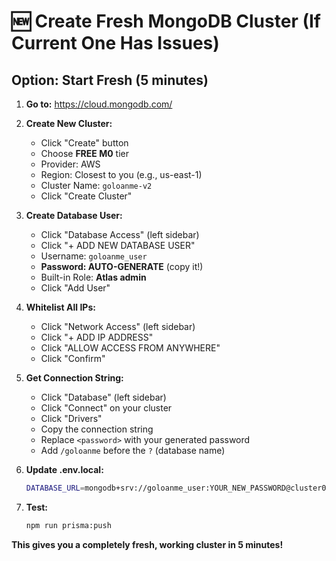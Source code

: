 # 🆕 Create Fresh MongoDB Cluster (If Current One Has Issues)

## Option: Start Fresh (5 minutes)

1. **Go to:** https://cloud.mongodb.com/
2. **Create New Cluster:**
   - Click "Create" button
   - Choose **FREE M0** tier
   - Provider: AWS
   - Region: Closest to you (e.g., us-east-1)
   - Cluster Name: `goloanme-v2`
   - Click "Create Cluster"

3. **Create Database User:**
   - Click "Database Access" (left sidebar)
   - Click "+ ADD NEW DATABASE USER"
   - Username: `goloanme_user`
   - **Password: AUTO-GENERATE** (copy it!)
   - Built-in Role: **Atlas admin**
   - Click "Add User"

4. **Whitelist All IPs:**
   - Click "Network Access" (left sidebar)
   - Click "+ ADD IP ADDRESS"
   - Click "ALLOW ACCESS FROM ANYWHERE"
   - Click "Confirm"

5. **Get Connection String:**
   - Click "Database" (left sidebar)
   - Click "Connect" on your cluster
   - Click "Drivers"
   - Copy the connection string
   - Replace `<password>` with your generated password
   - Add `/goloanme` before the `?` (database name)

6. **Update .env.local:**
   ```bash
   DATABASE_URL=mongodb+srv://goloanme_user:YOUR_NEW_PASSWORD@cluster0.xxxxx.mongodb.net/goloanme?retryWrites=true&w=majority
   ```

7. **Test:**
   ```bash
   npm run prisma:push
   ```

**This gives you a completely fresh, working cluster in 5 minutes!**
